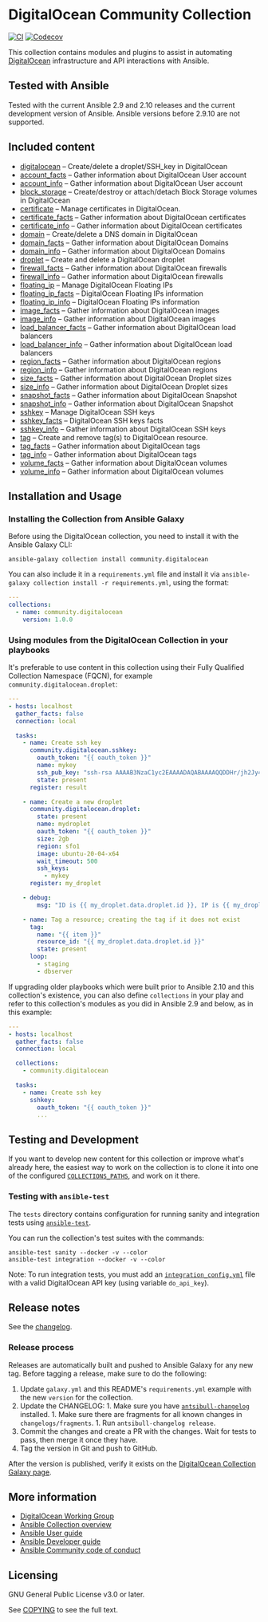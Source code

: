# DigitalOcean Community Collection
[![CI](https://github.com/ansible-collections/community.digitalocean/workflows/CI/badge.svg?event=push)](https://github.com/ansible-collections/community.digitalocean/actions) [![Codecov](https://img.shields.io/codecov/c/github/ansible-collections/community.digitalocean)](https://codecov.io/gh/ansible-collections/community.digitalocean)

This collection contains modules and plugins to assist in automating [DigitalOcean](https://www.digitalocean.com) infrastructure and API interactions with Ansible.

## Tested with Ansible

Tested with the current Ansible 2.9 and 2.10 releases and the current development version of Ansible. Ansible versions before 2.9.10 are not supported.

## Included content

- [digitalocean](https://docs.ansible.com/ansible/2.10/collections/community/digitalocean/module.html) – Create/delete a droplet/SSH_key in DigitalOcean
- [account_facts](https://docs.ansible.com/ansible/2.10/collections/community/digitalocean/account_facts_module.html) – Gather information about DigitalOcean User account
- [account_info](https://docs.ansible.com/ansible/2.10/collections/community/digitalocean/account_info_module.html) – Gather information about DigitalOcean User account
- [block_storage](https://docs.ansible.com/ansible/2.10/collections/community/digitalocean/block_storage_module.html) – Create/destroy or attach/detach Block Storage volumes in DigitalOcean
- [certificate](https://docs.ansible.com/ansible/2.10/collections/community/digitalocean/certificate_module.html) – Manage certificates in DigitalOcean.
- [certificate_facts](https://docs.ansible.com/ansible/2.10/collections/community/digitalocean/certificate_facts_module.html) – Gather information about DigitalOcean certificates
- [certificate_info](https://docs.ansible.com/ansible/2.10/collections/community/digitalocean/certificate_info_module.html) – Gather information about DigitalOcean certificates
- [domain](https://docs.ansible.com/ansible/2.10/collections/community/digitalocean/domain_module.html) – Create/delete a DNS domain in DigitalOcean
- [domain_facts](https://docs.ansible.com/ansible/2.10/collections/community/digitalocean/domain_facts_module.html) – Gather information about DigitalOcean Domains
- [domain_info](https://docs.ansible.com/ansible/2.10/collections/community/digitalocean/domain_info_module.html) – Gather information about DigitalOcean Domains
- [droplet](https://docs.ansible.com/ansible/2.10/collections/community/digitalocean/droplet_module.html) – Create and delete a DigitalOcean droplet
- [firewall_facts](https://docs.ansible.com/ansible/2.10/collections/community/digitalocean/firewall_facts_module.html) – Gather information about DigitalOcean firewalls
- [firewall_info](https://docs.ansible.com/ansible/2.10/collections/community/digitalocean/firewall_info_module.html) – Gather information about DigitalOcean firewalls
- [floating_ip](https://docs.ansible.com/ansible/2.10/collections/community/digitalocean/floating_ip_module.html) – Manage DigitalOcean Floating IPs
- [floating_ip_facts](https://docs.ansible.com/ansible/2.10/collections/community/digitalocean/floating_ip_facts_module.html) – DigitalOcean Floating IPs information
- [floating_ip_info](https://docs.ansible.com/ansible/2.10/collections/community/digitalocean/floating_ip_info_module.html) – DigitalOcean Floating IPs information
- [image_facts](https://docs.ansible.com/ansible/2.10/collections/community/digitalocean/image_facts_module.html) – Gather information about DigitalOcean images
- [image_info](https://docs.ansible.com/ansible/2.10/collections/community/digitalocean/image_info_module.html) – Gather information about DigitalOcean images
- [load_balancer_facts](https://docs.ansible.com/ansible/2.10/collections/community/digitalocean/load_balancer_facts_module.html) – Gather information about DigitalOcean load balancers
- [load_balancer_info](https://docs.ansible.com/ansible/2.10/collections/community/digitalocean/load_balancer_info_module.html) – Gather information about DigitalOcean load balancers
- [region_facts](https://docs.ansible.com/ansible/2.10/collections/community/digitalocean/region_facts_module.html) – Gather information about DigitalOcean regions
- [region_info](https://docs.ansible.com/ansible/2.10/collections/community/digitalocean/region_info_module.html) – Gather information about DigitalOcean regions
- [size_facts](https://docs.ansible.com/ansible/2.10/collections/community/digitalocean/size_facts_module.html) – Gather information about DigitalOcean Droplet sizes
- [size_info](https://docs.ansible.com/ansible/2.10/collections/community/digitalocean/size_info_module.html) – Gather information about DigitalOcean Droplet sizes
- [snapshot_facts](https://docs.ansible.com/ansible/2.10/collections/community/digitalocean/snapshot_facts_module.html) – Gather information about DigitalOcean Snapshot
- [snapshot_info](https://docs.ansible.com/ansible/2.10/collections/community/digitalocean/snapshot_info_module.html) – Gather information about DigitalOcean Snapshot
- [sshkey](https://docs.ansible.com/ansible/2.10/collections/community/digitalocean/sshkey_module.html) – Manage DigitalOcean SSH keys
- [sshkey_facts](https://docs.ansible.com/ansible/2.10/collections/community/digitalocean/sshkey_facts_module.html) – DigitalOcean SSH keys facts
- [sshkey_info](https://docs.ansible.com/ansible/2.10/collections/community/digitalocean/sshkey_info_module.html) – Gather information about DigitalOcean SSH keys
- [tag](https://docs.ansible.com/ansible/2.10/collections/community/digitalocean/tag_module.html) – Create and remove tag(s) to DigitalOcean resource.
- [tag_facts](https://docs.ansible.com/ansible/2.10/collections/community/digitalocean/tag_facts_module.html) – Gather information about DigitalOcean tags
- [tag_info](https://docs.ansible.com/ansible/2.10/collections/community/digitalocean/tag_info_module.html) – Gather information about DigitalOcean tags
- [volume_facts](https://docs.ansible.com/ansible/2.10/collections/community/digitalocean/volume_facts_module.html) – Gather information about DigitalOcean volumes
- [volume_info](https://docs.ansible.com/ansible/2.10/collections/community/digitalocean/volume_info_module.html) – Gather information about DigitalOcean volumes

## Installation and Usage

### Installing the Collection from Ansible Galaxy

Before using the DigitalOcean collection, you need to install it with the Ansible Galaxy CLI:

    ansible-galaxy collection install community.digitalocean

You can also include it in a `requirements.yml` file and install it via `ansible-galaxy collection install -r requirements.yml`, using the format:

```yaml
---
collections:
  - name: community.digitalocean
    version: 1.0.0
```

### Using modules from the DigitalOcean Collection in your playbooks

It's preferable to use content in this collection using their Fully Qualified Collection Namespace (FQCN), for example `community.digitalocean.droplet`:

```yaml
---
- hosts: localhost
  gather_facts: false
  connection: local

  tasks:
    - name: Create ssh key
      community.digitalocean.sshkey:
        oauth_token: "{{ oauth_token }}"
        name: mykey
        ssh_pub_key: "ssh-rsa AAAAB3NzaC1yc2EAAAADAQABAAAAQQDDHr/jh2Jy4yALcK4JyWbVkPRaWmhck3IgCoeOO3z1e2dBowLh64QAM+Qb72pxekALga2oi4GvT+TlWNhzPH4V example"
        state: present
      register: result

    - name: Create a new droplet
      community.digitalocean.droplet:
        state: present
        name: mydroplet
        oauth_token: "{{ oauth_token }}"
        size: 2gb
        region: sfo1
        image: ubuntu-20-04-x64
        wait_timeout: 500
        ssh_keys:
          - mykey
      register: my_droplet

    - debug:
        msg: "ID is {{ my_droplet.data.droplet.id }}, IP is {{ my_droplet.data.ip_address }}"

    - name: Tag a resource; creating the tag if it does not exist
      tag:
        name: "{{ item }}"
        resource_id: "{{ my_droplet.data.droplet.id }}"
        state: present
      loop:
        - staging
        - dbserver
```

If upgrading older playbooks which were built prior to Ansible 2.10 and this collection's existence, you can also define `collections` in your play and refer to this collection's modules as you did in Ansible 2.9 and below, as in this example:

```yaml
---
- hosts: localhost
  gather_facts: false
  connection: local

  collections:
    - community.digitalocean

  tasks:
    - name: Create ssh key
      sshkey:
        oauth_token: "{{ oauth_token }}"
        ...
```

## Testing and Development

If you want to develop new content for this collection or improve what's already here, the easiest way to work on the collection is to clone it into one of the configured [`COLLECTIONS_PATHS`](https://docs.ansible.com/ansible/latest/reference_appendices/config.html#collections-paths), and work on it there.

### Testing with `ansible-test`

The `tests` directory contains configuration for running sanity and integration tests using [`ansible-test`](https://docs.ansible.com/ansible/latest/dev_guide/testing_integration.html).

You can run the collection's test suites with the commands:

    ansible-test sanity --docker -v --color
    ansible-test integration --docker -v --color

Note: To run integration tests, you must add an [`integration_config.yml`](https://docs.ansible.com/ansible/latest/dev_guide/testing_integration.html#integration-config-yml) file with a valid DigitalOcean API key (using variable `do_api_key`).

## Release notes

See the [changelog](https://github.com/ansible-collections/community.digitalocean/blob/main/CHANGELOG.rst).

### Release process

Releases are automatically built and pushed to Ansible Galaxy for any new tag. Before tagging a release, make sure to do the following:

  1. Update `galaxy.yml` and this README's `requirements.yml` example with the new `version` for the collection.
  1. Update the CHANGELOG:
    1. Make sure you have [`antsibull-changelog`](https://pypi.org/project/antsibull-changelog/) installed.
    1. Make sure there are fragments for all known changes in `changelogs/fragments`.
    1. Run `antsibull-changelog release`.
  1. Commit the changes and create a PR with the changes. Wait for tests to pass, then merge it once they have.
  1. Tag the version in Git and push to GitHub.

After the version is published, verify it exists on the [DigitalOcean Collection Galaxy page](https://galaxy.ansible.com/community/digitalocean).

## More information

  - [DigitalOcean Working Group](https://github.com/ansible/community/wiki/Digital-Ocean)
  - [Ansible Collection overview](https://github.com/ansible-collections/overview)
  - [Ansible User guide](https://docs.ansible.com/ansible/latest/user_guide/index.html)
  - [Ansible Developer guide](https://docs.ansible.com/ansible/latest/dev_guide/index.html)
  - [Ansible Community code of conduct](https://docs.ansible.com/ansible/latest/community/code_of_conduct.html)

## Licensing

GNU General Public License v3.0 or later.

See [COPYING](https://www.gnu.org/licenses/gpl-3.0.txt) to see the full text.
